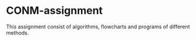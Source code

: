 # CONM-assignment
This assignment consist of algorithms, flowcharts and programs of different methods.
